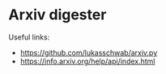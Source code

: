 # Arxiv digester

Useful links:
- https://github.com/lukasschwab/arxiv.py
- https://info.arxiv.org/help/api/index.html
